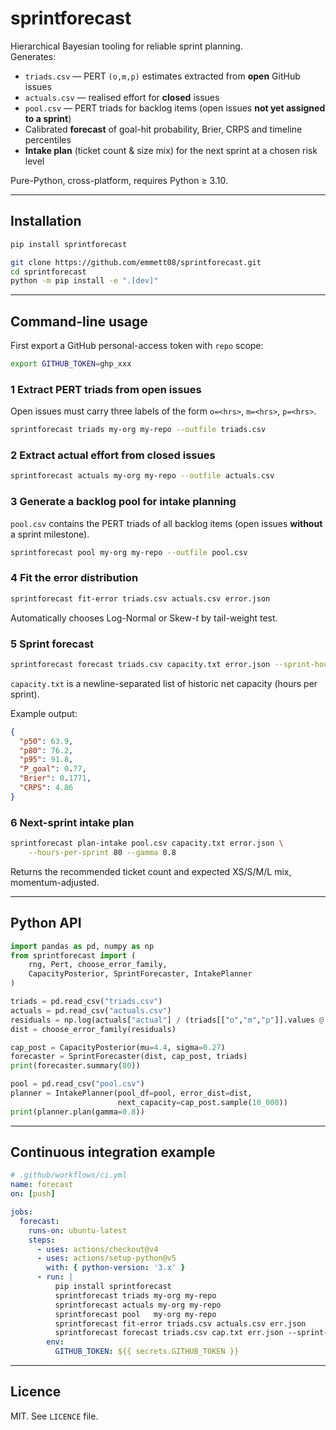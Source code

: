# sprintforecast

Hierarchical Bayesian tooling for reliable sprint planning.  
Generates:

* `triads.csv` — PERT `(o,m,p)` estimates extracted from **open** GitHub issues  
* `actuals.csv` — realised effort for **closed** issues  
* `pool.csv` — PERT triads for backlog items (open issues **not yet assigned to a sprint**)  
* Calibrated **forecast** of goal-hit probability, Brier, CRPS and timeline percentiles  
* **Intake plan** (ticket count & size mix) for the next sprint at a chosen risk level

Pure-Python, cross-platform, requires Python ≥ 3.10.

---

## Installation

```bash
pip install sprintforecast 

git clone https://github.com/emmett08/sprintforecast.git
cd sprintforecast
python -m pip install -e ".[dev]"
````

---

## Command-line usage

First export a GitHub personal-access token with `repo` scope:

```bash
export GITHUB_TOKEN=ghp_xxx
```

### 1  Extract PERT triads from open issues

Open issues must carry three labels of the form `o=<hrs>`, `m=<hrs>`, `p=<hrs>`.

```bash
sprintforecast triads my-org my-repo --outfile triads.csv
```

### 2  Extract actual effort from closed issues

```bash
sprintforecast actuals my-org my-repo --outfile actuals.csv
```

### 3  Generate a backlog pool for intake planning

`pool.csv` contains the PERT triads of all backlog items (open issues **without** a sprint milestone).

```bash
sprintforecast pool my-org my-repo --outfile pool.csv
```

### 4  Fit the error distribution

```bash
sprintforecast fit-error triads.csv actuals.csv error.json
```

Automatically chooses Log-Normal or Skew-$t$ by tail-weight test.

### 5  Sprint forecast

```bash
sprintforecast forecast triads.csv capacity.txt error.json --sprint-hours 80
```

`capacity.txt` is a newline-separated list of historic net capacity (hours per sprint).

Example output:

```json
{
  "p50": 63.9,
  "p80": 76.2,
  "p95": 91.8,
  "P_goal": 0.77,
  "Brier": 0.1771,
  "CRPS": 4.86
}
```

### 6  Next-sprint intake plan

```bash
sprintforecast plan-intake pool.csv capacity.txt error.json \
    --hours-per-sprint 80 --gamma 0.8
```

Returns the recommended ticket count and expected XS/S/M/L mix, momentum-adjusted.

---

## Python API

```python
import pandas as pd, numpy as np
from sprintforecast import (
    rng, Pert, choose_error_family,
    CapacityPosterior, SprintForecaster, IntakePlanner
)

triads = pd.read_csv("triads.csv")
actuals = pd.read_csv("actuals.csv")
residuals = np.log(actuals["actual"] / (triads[["o","m","p"]].values @ [1,4,1]/6))
dist = choose_error_family(residuals)

cap_post = CapacityPosterior(mu=4.4, sigma=0.27)
forecaster = SprintForecaster(dist, cap_post, triads)
print(forecaster.summary(80))

pool = pd.read_csv("pool.csv")
planner = IntakePlanner(pool_df=pool, error_dist=dist,
                        next_capacity=cap_post.sample(10_000))
print(planner.plan(gamma=0.8))
```

---

## Continuous integration example

```yaml
# .github/workflows/ci.yml
name: forecast
on: [push]

jobs:
  forecast:
    runs-on: ubuntu-latest
    steps:
      - uses: actions/checkout@v4
      - uses: actions/setup-python@v5
        with: { python-version: '3.x' }
      - run: |
          pip install sprintforecast
          sprintforecast triads my-org my-repo
          sprintforecast actuals my-org my-repo
          sprintforecast pool   my-org my-repo
          sprintforecast fit-error triads.csv actuals.csv err.json
          sprintforecast forecast triads.csv cap.txt err.json --sprint-hours 80
        env:
          GITHUB_TOKEN: ${{ secrets.GITHUB_TOKEN }}
```

---

## Licence

MIT.  See `LICENCE` file.
